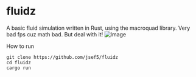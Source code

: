 # fluidz
A basic fluid simulation written in Rust, using the macroquad library. 
Very bad fps cuz math bad. But deal with it!
![Image](https://cdn.discordapp.com/attachments/1013324134748536885/1015461842866417674/unknown.png "Red\(thick\) and Green\(thin\) liquids")

How to run
```
git clone https://github.com/jsef5/fluidz
cd fluidz
cargo run
```
